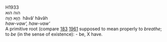 H1933  
הוה הוא  
הָוָא הָוָה ‎ hâvâ‘ hâvâh  
*haw-vaw‘,* *haw-vaw‘*  
A primitive root (compare [183](h0183) [1961](h1961) supposed to mean
properly to *breathe*; to *be* (in the sense of existence): - be, X
have.  
